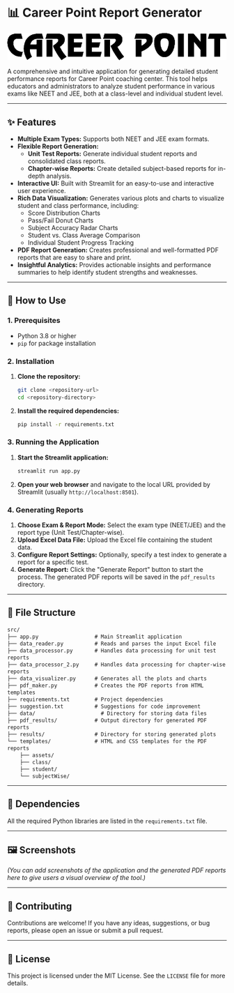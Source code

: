 # 📊 Career Point Report Generator

![Logo](templates/assets/wordLogo.png)

A comprehensive and intuitive application for generating detailed student performance reports for Career Point coaching center. This tool helps educators and administrators to analyze student performance in various exams like NEET and JEE, both at a class-level and individual student level.

---

## ✨ Features

- **Multiple Exam Types:** Supports both NEET and JEE exam formats.
- **Flexible Report Generation:**
    - **Unit Test Reports:** Generate individual student reports and consolidated class reports.
    - **Chapter-wise Reports:** Create detailed subject-based reports for in-depth analysis.
- **Interactive UI:** Built with Streamlit for an easy-to-use and interactive user experience.
- **Rich Data Visualization:** Generates various plots and charts to visualize student and class performance, including:
    - Score Distribution Charts
    - Pass/Fail Donut Charts
    - Subject Accuracy Radar Charts
    - Student vs. Class Average Comparison
    - Individual Student Progress Tracking
- **PDF Report Generation:** Creates professional and well-formatted PDF reports that are easy to share and print.
- **Insightful Analytics:** Provides actionable insights and performance summaries to help identify student strengths and weaknesses.

---

## 🚀 How to Use

### **1. Prerequisites**

- Python 3.8 or higher
- `pip` for package installation

### **2. Installation**

1.  **Clone the repository:**
    ```bash
    git clone <repository-url>
    cd <repository-directory>
    ```

2.  **Install the required dependencies:**
    ```bash
    pip install -r requirements.txt
    ```

### **3. Running the Application**

1.  **Start the Streamlit application:**
    ```bash
    streamlit run app.py
    ```

2.  **Open your web browser** and navigate to the local URL provided by Streamlit (usually `http://localhost:8501`).

### **4. Generating Reports**

1.  **Choose Exam & Report Mode:** Select the exam type (NEET/JEE) and the report type (Unit Test/Chapter-wise).
2.  **Upload Excel Data File:** Upload the Excel file containing the student data.
3.  **Configure Report Settings:** Optionally, specify a test index to generate a report for a specific test.
4.  **Generate Report:** Click the "Generate Report" button to start the process. The generated PDF reports will be saved in the `pdf_results` directory.

---

## 📁 File Structure

```
src/
├── app.py                  # Main Streamlit application
├── data_reader.py          # Reads and parses the input Excel file
├── data_processor.py       # Handles data processing for unit test reports
├── data_processor_2.py     # Handles data processing for chapter-wise reports
├── data_visualizer.py      # Generates all the plots and charts
├── pdf_maker.py            # Creates the PDF reports from HTML templates
├── requirements.txt        # Project dependencies
├── suggestion.txt          # Suggestions for code improvement
├── data/                     # Directory for storing data files
├── pdf_results/            # Output directory for generated PDF reports
├── results/                # Directory for storing generated plots
└── templates/              # HTML and CSS templates for the PDF reports
    ├── assets/
    ├── class/
    ├── student/
    └── subjectWise/
```

---

## 📄 Dependencies

All the required Python libraries are listed in the `requirements.txt` file.

---

## 🖼️ Screenshots

*(You can add screenshots of the application and the generated PDF reports here to give users a visual overview of the tool.)*

---

## 🤝 Contributing

Contributions are welcome! If you have any ideas, suggestions, or bug reports, please open an issue or submit a pull request.

---

## 📝 License

This project is licensed under the MIT License. See the `LICENSE` file for more details.
